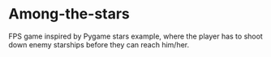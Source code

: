 # Among-the-stars
FPS game inspired by Pygame stars example, where the player has to shoot down enemy starships before they can reach him/her.
